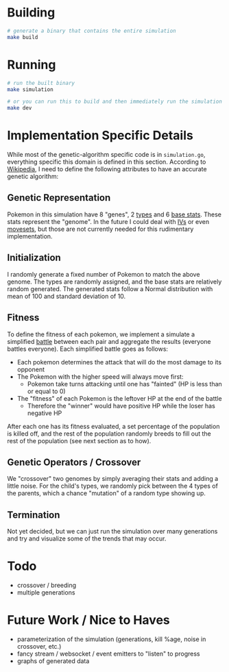 # Building

```sh
# generate a binary that contains the entire simulation
make build
```

# Running

```sh
# run the built binary
make simulation

# or you can run this to build and then immediately run the simulation
make dev
```

# Implementation Specific Details

While most of the genetic-algorithm specific code is in `simulation.go`, everything specific this domain is defined in this section. According to [Wikipedia], I need to define the following attributes to have an accurate genetic algorithm:

## Genetic Representation

Pokemon in this simulation have 8 "genes", 2 [types] and 6 [base stats]. These stats represent the "genome". In the future I could deal with [IVs] or even [movesets], but those are not currently needed for this rudimentary implementation.

## Initialization

I randomly generate a fixed number of Pokemon to match the above genome. The types are randomly assigned, and the base stats are relatively random generated. The generated stats follow a Normal distribution with mean of 100 and standard deviation of 10.

## Fitness

To define the fitness of each pokemon, we implement a simulate a simplified [battle] between each pair and aggregate the results (everyone battles everyone). Each simplified battle goes as follows:

- Each pokemon determines the attack that will do the most damage to its opponent
- The Pokemon with the higher speed will always move first:
  - Pokemon take turns attacking until one has "fainted" (HP is less than or equal to 0)
- The "fitness" of each Pokemon is the leftover HP at the end of the battle
  - Therefore the "winner" would have positive HP while the loser has negative HP

After each one has its fitness evaluated, a set percentage of the population is killed off, and the rest of the population randomly breeds to fill out the rest of the population (see next section as to how).

## Genetic Operators / Crossover

We "crossover" two genomes by simply averaging their stats and adding a little noise. For the child's types, we randomly pick between the 4 types of the parents, which a chance "mutation" of a random type showing up.

## Termination

Not yet decided, but we can just run the simulation over many generations and try and visualize some of the trends that may occur.

# Todo

- crossover / breeding
- multiple generations

# Future Work / Nice to Haves

- parameterization of the simulation (generations, kill %age, noise in crossover, etc.)
- fancy stream / websocket / event emitters to "listen" to progress
- graphs of generated data

[Wikipedia]: https://en.wikipedia.org/wiki/Genetic_algorithm#Optimization_problems
[types]: https://bulbapedia.bulbagarden.net/wiki/Type
[base stats]: https://bulbapedia.bulbagarden.net/wiki/Base_stats
[IVs]: https://bulbapedia.bulbagarden.net/wiki/Individual_values
[movesets]: https://bulbapedia.bulbagarden.net/wiki/Move
[battle]: https://bulbapedia.bulbagarden.net/wiki/Pok%C3%A9mon_battle
